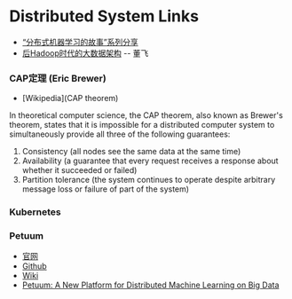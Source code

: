 # Distributed System Links
- [“分布式机器学习的故事”系列分享](http://cxwangyi.github.io/notes/2014-01-20-distributed-machine-learning.html)
- [后Hadoop时代的大数据架构](http://zhuanlan.zhihu.com/donglaoshi/19962491?from=timeline&isappinstalled=0) -- 董飞


### CAP定理 (Eric Brewer)
- [Wikipedia](CAP theorem)

In theoretical computer science, the CAP theorem, also known as Brewer's theorem, states that it is impossible for a distributed computer system to simultaneously provide all three of the following guarantees:
1. Consistency (all nodes see the same data at the same time)
2. Availability (a guarantee that every request receives a response about whether it succeeded or failed)
3. Partition tolerance (the system continues to operate despite arbitrary message loss or failure of part of the system)


### Kubernetes


### Petuum
- [官网](http://petuum.github.io/)
- [Github](https://github.com/petuum/public)
- [Wiki](https://github.com/petuum/public/wiki)
- [Petuum: A New Platform for Distributed Machine Learning on Big Data](http://arxiv.org/pdf/1312.7651v2.pdf)
